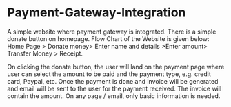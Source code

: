 # Payment-Gateway-Integration
A simple website where payment gateway is integrated.
There is a simple donate button on homepage.
Flow Chart of the Website is given below: 
Home Page > Donate money> Enter name and details >Enter amount> Transfer Money > Receipt.

On clicking the donate button, the user will land on the payment page where user can select the amount to be paid and the payment type, e.g. credit card, Paypal, etc.
Once the payment is done and invoice will be generated and email will be sent to the user for the payment received. The invoice will contain the amount.
On any page / email, only basic information is needed.
